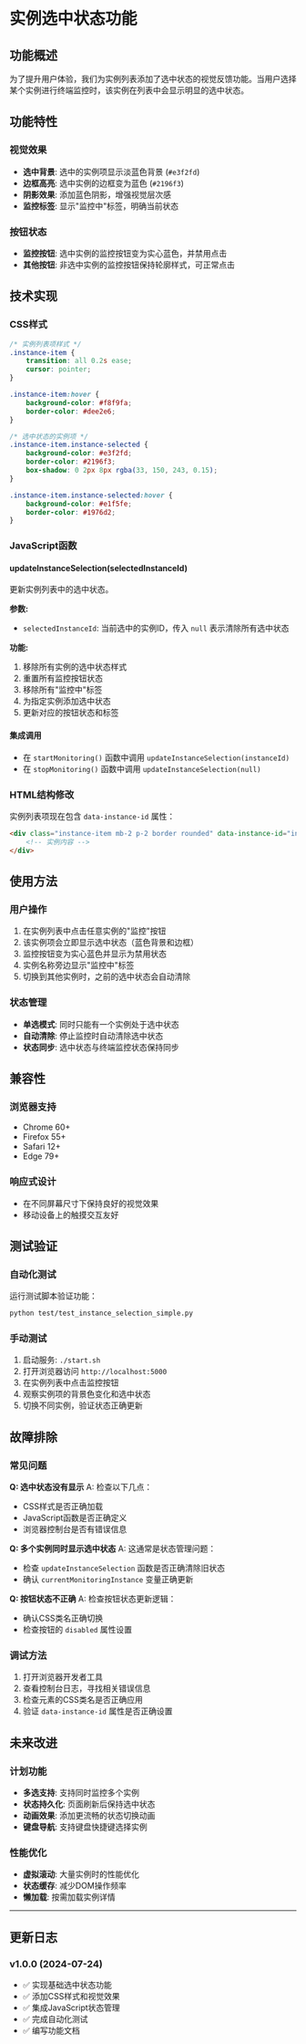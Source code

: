 # 实例选中状态功能

## 功能概述

为了提升用户体验，我们为实例列表添加了选中状态的视觉反馈功能。当用户选择某个实例进行终端监控时，该实例在列表中会显示明显的选中状态。

## 功能特性

### 视觉效果
- **选中背景**: 选中的实例项显示淡蓝色背景 (`#e3f2fd`)
- **边框高亮**: 选中实例的边框变为蓝色 (`#2196f3`)
- **阴影效果**: 添加蓝色阴影，增强视觉层次感
- **监控标签**: 显示"监控中"标签，明确当前状态

### 按钮状态
- **监控按钮**: 选中实例的监控按钮变为实心蓝色，并禁用点击
- **其他按钮**: 非选中实例的监控按钮保持轮廓样式，可正常点击

## 技术实现

### CSS样式
```css
/* 实例列表项样式 */
.instance-item {
    transition: all 0.2s ease;
    cursor: pointer;
}

.instance-item:hover {
    background-color: #f8f9fa;
    border-color: #dee2e6;
}

/* 选中状态的实例项 */
.instance-item.instance-selected {
    background-color: #e3f2fd;
    border-color: #2196f3;
    box-shadow: 0 2px 8px rgba(33, 150, 243, 0.15);
}

.instance-item.instance-selected:hover {
    background-color: #e1f5fe;
    border-color: #1976d2;
}
```

### JavaScript函数

#### updateInstanceSelection(selectedInstanceId)
更新实例列表中的选中状态。

**参数:**
- `selectedInstanceId`: 当前选中的实例ID，传入 `null` 表示清除所有选中状态

**功能:**
1. 移除所有实例的选中状态样式
2. 重置所有监控按钮状态
3. 移除所有"监控中"标签
4. 为指定实例添加选中状态
5. 更新对应的按钮状态和标签

#### 集成调用
- 在 `startMonitoring()` 函数中调用 `updateInstanceSelection(instanceId)`
- 在 `stopMonitoring()` 函数中调用 `updateInstanceSelection(null)`

### HTML结构修改

实例列表项现在包含 `data-instance-id` 属性：
```html
<div class="instance-item mb-2 p-2 border rounded" data-instance-id="instance-123">
    <!-- 实例内容 -->
</div>
```

## 使用方法

### 用户操作
1. 在实例列表中点击任意实例的"监控"按钮
2. 该实例项会立即显示选中状态（蓝色背景和边框）
3. 监控按钮变为实心蓝色并显示为禁用状态
4. 实例名称旁边显示"监控中"标签
5. 切换到其他实例时，之前的选中状态会自动清除

### 状态管理
- **单选模式**: 同时只能有一个实例处于选中状态
- **自动清除**: 停止监控时自动清除选中状态
- **状态同步**: 选中状态与终端监控状态保持同步

## 兼容性

### 浏览器支持
- Chrome 60+
- Firefox 55+
- Safari 12+
- Edge 79+

### 响应式设计
- 在不同屏幕尺寸下保持良好的视觉效果
- 移动设备上的触摸交互友好

## 测试验证

### 自动化测试
运行测试脚本验证功能：
```bash
python test/test_instance_selection_simple.py
```

### 手动测试
1. 启动服务: `./start.sh`
2. 打开浏览器访问 `http://localhost:5000`
3. 在实例列表中点击监控按钮
4. 观察实例项的背景色变化和选中状态
5. 切换不同实例，验证状态正确更新

## 故障排除

### 常见问题

**Q: 选中状态没有显示**
A: 检查以下几点：
- CSS样式是否正确加载
- JavaScript函数是否正确定义
- 浏览器控制台是否有错误信息

**Q: 多个实例同时显示选中状态**
A: 这通常是状态管理问题：
- 检查 `updateInstanceSelection` 函数是否正确清除旧状态
- 确认 `currentMonitoringInstance` 变量正确更新

**Q: 按钮状态不正确**
A: 检查按钮状态更新逻辑：
- 确认CSS类名正确切换
- 检查按钮的 `disabled` 属性设置

### 调试方法
1. 打开浏览器开发者工具
2. 查看控制台日志，寻找相关错误信息
3. 检查元素的CSS类名是否正确应用
4. 验证 `data-instance-id` 属性是否正确设置

## 未来改进

### 计划功能
- **多选支持**: 支持同时监控多个实例
- **状态持久化**: 页面刷新后保持选中状态
- **动画效果**: 添加更流畅的状态切换动画
- **键盘导航**: 支持键盘快捷键选择实例

### 性能优化
- **虚拟滚动**: 大量实例时的性能优化
- **状态缓存**: 减少DOM操作频率
- **懒加载**: 按需加载实例详情

---

## 更新日志

### v1.0.0 (2024-07-24)
- ✅ 实现基础选中状态功能
- ✅ 添加CSS样式和视觉效果
- ✅ 集成JavaScript状态管理
- ✅ 完成自动化测试
- ✅ 编写功能文档
